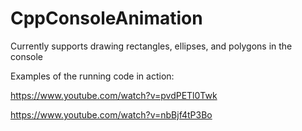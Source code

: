 # CppConsoleAnimation

Currently supports drawing rectangles, ellipses, and polygons in the console

Examples of the running code in action:

https://www.youtube.com/watch?v=pvdPETl0Twk

https://www.youtube.com/watch?v=nbBjf4tP3Bo
